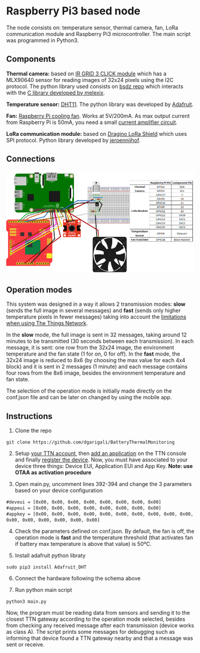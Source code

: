 # Raspberry Pi3 based node

The node consists on: temperature sensor, thermal camera, fan, LoRa communication module and Raspberry Pi3 microcontroller. The main script was programmed in Python3. 

## Components 

**Thermal camera:** based on [IR GRID 3 CLICK module](https://www.mikroe.com/ir-grid-3-click) which has a MLX90640 sensor for reading images of 32x24 pixels using the I2C protocol. The python library used consists on [bsdz repo](https://github.com/bsdz/mlx90640-library) which interacts with the [C library developed by melexix](https://github.com/melexis/mlx90640-library).

**Temperature sensor:** [DHT11](https://www.adafruit.com/product/386). The python library was developed by [Adafruit](https://github.com/adafruit/Adafruit_Python_DHT/).

**Fan:** [Raspberry Pi cooling fan](https://www.ptrobotics.com/ventoinhas/6120-5v-cooling-fan-for-raspberry-pi-b-2-and-3.html). Works at 5V/200mA. As max output current from Raspberry Pi is 50mA, you need a small [current amplifier circuit](https://www.raspberrypi.org/forums/viewtopic.php?t=194621). 

**LoRa communication module:** based on [Dragino LoRa Shield](http://wiki.dragino.com/index.php?title=Lora/GPS_Shield) which uses SPI protocol. Python library developed by [jeroennijhof](https://github.com/jeroennijhof/LoRaWAN).

## Connections

![Screenshot](../images/hw_diagram.png)

## Operation modes
This system was designed in a way it allows 2 transmission modes: **slow** (sends the full image in several messages) and **fast** (sends only higher temperature pixels in fewer messages) taking into account the [limitations when using The Things Network](https://www.thethingsnetwork.org/docs/lorawan/limitations.html).

In the **slow** mode, the full image is sent in 32 messages, taking around 12 minutes to be transmitted (30 seconds between each transmission). In each message, it is sent: one row from the 32x24 image, the environment temperature and the fan state (1 for on, 0 for off). In the **fast** mode, the 32x24 image is reduced to 8x6 (by choosing the max value for each 4x4 block) and it is sent in 2 messages (1 minute) and each message contains four rows from the 8x6 image, besides the environment temperature and fan state.

The selection of the operation mode is initially made directly on the conf.json file and can be later on changed by using the mobile app.

## Instructions

1) Clone the repo
```
git clone https://github.com/dgarigali/BatteryThermalMonitoring
```

2) Setup [your TTN account](https://account.thethingsnetwork.org/users/login), then [add an application](https://www.thethingsnetwork.org/docs/applications/add.html) on the TTN console and finally [register the device](https://www.thethingsnetwork.org/docs/devices/registration.html). Now, you must have associated to your device three things: Device EUI, Application EUI and App Key. **Note: use OTAA as activation procedure**

3) Open main.py, uncomment lines 392-394 and change the 3 parameters based on your device configuration  
```
#deveui = [0x00, 0x00, 0x00, 0x00, 0x00, 0x00, 0x00, 0x00]
#appeui = [0x00, 0x00, 0x00, 0x00, 0x00, 0x00, 0x00, 0x00]
#appkey = [0x00, 0x00, 0x00, 0x00, 0x00, 0x00, 0x00, 0x00, 0x00, 0x00, 0x00, 0x00, 0x00, 0x00, 0x00, 0x00]
```

4) Check the parameters defined on conf.json. By default, the fan is off, the operation mode is **fast** and the temperature threshold (that activates fan if battery max temperature is above that value) is 50ºC.

5) Install adafruit python libraty
```
sudo pip3 install Adafruit_DHT
```

6) Connect the hardware following the schema above

7) Run python main script
```
python3 main.py
```

Now, the program must be reading data from sensors and sending it to the closest TTN gateway according to the operation mode selected, besides from checking any received message after each transmission (device works as class A). The script prints some messages for debugging such as informing that device found a TTN gateway nearby and that a message was sent or receive.  